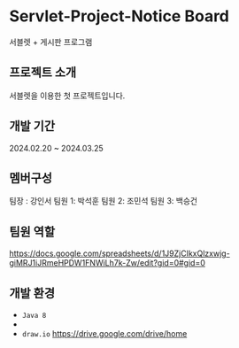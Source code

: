 # Servlet-Project-Notice Board
서블렛 + 게시판 프로그램
## 프로젝트 소개
서블렛을 이용한 첫 프로젝트입니다.
## 개발 기간
2024.02.20 ~ 2024.03.25

## 멤버구성
팀장 : 강인서
팀원 1: 박석훈
팀원 2: 조민석
팀원 3: 백승건

## 팀원 역할
<https://docs.google.com/spreadsheets/d/1J9ZjCIkxQlzxwjg-giMRJ1iJRmeHPDW1FNWiLh7k-Zw/edit?gid=0#gid=0>

## 개발 환경
- `Java 8`
- 
- `draw.io` <https://drive.google.com/drive/home>
